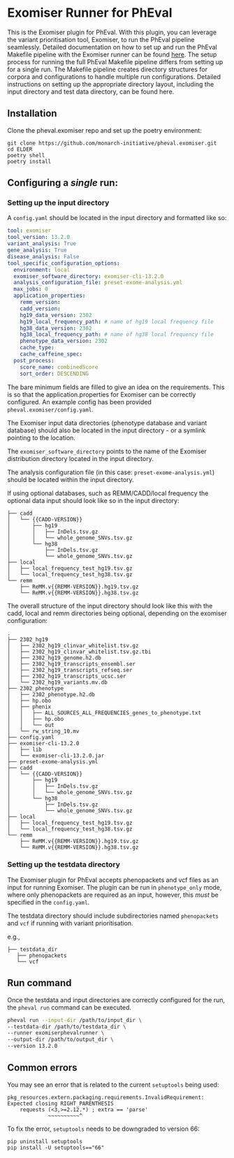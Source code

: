 # Exomiser Runner for PhEval

This is the Exomiser plugin for PhEval. With this plugin, you can leverage the variant prioritisation tool, Exomiser, to run the PhEval pipeline seamlessly. Detailed documentation on how to set up and run the PhEval Makefile pipeline with the Exomiser runner can be found [here](https://monarch-initiative.github.io/pheval/exomiser_pipeline/). The setup process for running the full PhEval Makefile pipeline differs from setting up for a single run. The Makefile pipeline creates directory structures for corpora and configurations to handle multiple run configurations. Detailed instructions on setting up the appropriate directory layout, including the input directory and test data directory, can be found here.

## Installation

Clone the pheval.exomiser repo and set up the poetry environment:

```shell
git clone https://github.com/monarch-initiative/pheval.exomiser.git
cd ELDER
poetry shell
poetry install
```

## Configuring a *single* run:

### Setting up the input directory

A `config.yaml` should be located in the input directory and formatted like so:

```yaml
tool: exomiser
tool_version: 13.2.0
variant_analysis: True
gene_analysis: True
disease_analysis: False
tool_specific_configuration_options:
  environment: local
  exomiser_software_directory: exomiser-cli-13.2.0
  analysis_configuration_file: preset-exome-analysis.yml
  max_jobs: 0
  application_properties:
    remm_version:
    cadd_version:
    hg19_data_version: 2302
    hg19_local_frequency_path: # name of hg19 local frequency file 
    hg38_data_version: 2302
    hg38_local_frequency_path: # name of hg38 local frequency file 
    phenotype_data_version: 2302
    cache_type:
    cache_caffeine_spec:
  post_process:
    score_name: combinedScore
    sort_order: DESCENDING
```
The bare minimum fields are filled to give an idea on the requirements. This is so that the application.properties for Exomiser can be correctly configured. An example config has been provided `pheval.exomiser/config.yaml`.

The Exomiser input data directories (phenotype database and variant database) should also be located in the input directory - or a symlink pointing to the location.

The `exomiser_software_directory` points to the name of the Exomiser distribution directory located in the input directory.

The analysis configuration file (in this case: `preset-exome-analysis.yml`) should be located within the input directory.

If using optional databases, such as REMM/CADD/local frequency the optional data input should look like so in the input
directory:

```tree
├── cadd
│   └── {{CADD-VERSION}}
│       ├── hg19
│       │   ├── InDels.tsv.gz
│       │   └── whole_genome_SNVs.tsv.gz
│       └── hg38
│           ├── InDels.tsv.gz
│           └── whole_genome_SNVs.tsv.gz
├── local
│   ├── local_frequency_test_hg19.tsv.gz
│   └── local_frequency_test_hg38.tsv.gz
└── remm
    ├── ReMM.v{{REMM-VERSION}}.hg19.tsv.gz
    └── ReMM.v{{REMM-VERSION}}.hg38.tsv.gz
```


The overall structure of the input directory should look like this with the cadd, local and remm directories being optional, depending on the exomiser configuration:
```tree
.
├── 2302_hg19
│   ├── 2302_hg19_clinvar_whitelist.tsv.gz
│   ├── 2302_hg19_clinvar_whitelist.tsv.gz.tbi
│   ├── 2302_hg19_genome.h2.db
│   ├── 2302_hg19_transcripts_ensembl.ser
│   ├── 2302_hg19_transcripts_refseq.ser
│   ├── 2302_hg19_transcripts_ucsc.ser
│   └── 2302_hg19_variants.mv.db
├── 2302_phenotype
│   ├── 2302_phenotype.h2.db
│   ├── hp.obo
│   ├── phenix
│   │   ├── ALL_SOURCES_ALL_FREQUENCIES_genes_to_phenotype.txt
│   │   ├── hp.obo
│   │   └── out
│   └── rw_string_10.mv
├── config.yaml
├── exomiser-cli-13.2.0
│   ├── lib
│   └── exomiser-cli-13.2.0.jar
├── preset-exome-analysis.yml
├── cadd
│   └── {{CADD-VERSION}}
│       ├── hg19
│       │   ├── InDels.tsv.gz
│       │   └── whole_genome_SNVs.tsv.gz
│       └── hg38
│           ├── InDels.tsv.gz
│           └── whole_genome_SNVs.tsv.gz
├── local
│   ├── local_frequency_test_hg19.tsv.gz
│   └── local_frequency_test_hg38.tsv.gz
└── remm
    ├── ReMM.v{{REMM-VERSION}}.hg19.tsv.gz
    └── ReMM.v{{REMM-VERSION}}.hg38.tsv.gz
```
### Setting up the testdata directory

The Exomiser plugin for PhEval accepts phenopackets and vcf files as an input for running Exomiser. The plugin can be run in `phenotype_only` mode, where only phenopackets are required as an input, however, this *must* be specified in the `config.yaml`.

The testdata directory should include subdirectories named `phenopackets` and `vcf` if running with variant prioritisation.

e.g., 

```tree
├── testdata_dir
   ├── phenopackets
   └── vcf
```

## Run command

Once the testdata and input directories are correctly configured for the run, the `pheval run` command can be executed.

```bash
pheval run --input-dir /path/to/input_dir \
--testdata-dir /path/to/testdata_dir \
--runner exomiserphevalrunner \
--output-dir /path/to/output_dir \
--version 13.2.0
```

## Common errors

You may see an error that is related to the current `setuptools` being used:

```shell
pkg_resources.extern.packaging.requirements.InvalidRequirement: Expected closing RIGHT_PARENTHESIS
    requests (<3,>=2.12.*) ; extra == 'parse'
             ~~~~~~~~~~^
```

To fix the error, `setuptools` needs to be downgraded to version 66:

```shell
pip uninstall setuptools
pip install -U setuptools=="66"
```